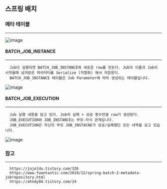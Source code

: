 ## 스프링 배치

### 메타 테이블
----
![image](https://user-images.githubusercontent.com/76584547/142753272-f6efd792-e67d-48ac-a6db-38c40641b95e.png)

#### BATCH_JOB_INSTANCE
----
```
  Job이 실행되면 BATCH_JOB_INSTANCE에 새로운 row를 만든다. Job의 이름과 Job이 시작될때 넘겨받은 파라미터를 Serialize (직렬화) 해서 저장한다. 
  BATCH_JOB_INSTANCE 테이블은 Job Parameter에 따라 생성되는 테이블입니다.
```
![image](https://user-images.githubusercontent.com/76584547/142753552-2c1ce02f-48b7-498b-ba0a-0c1f2cc77b65.png)



#### BATCH_JOB_EXECUTION
----
```
  Job 실행 내용을 담고 있다. Job의 실패 + 성공 횟수만큼 row가 생성된다. 
  JOB_EXECUTION와 JOB_INSTANCE는 부모-자식 관계입니다.
  JOB_EXECUTION은 자신의 부모 JOB_INSTACNE가 성공/실패했던 모든 내역을 갖고 있습니다.
```
![image](https://user-images.githubusercontent.com/76584547/142753402-e7ba7f36-06b9-4a06-a9f6-887487e41a7d.png)

### 참고
---
```
  https://jojoldu.tistory.com/326
  https://www.fwantastic.com/2019/12/spring-batch-2-metadata-jobrepository.html
  https://ahndy84.tistory.com/24
```
